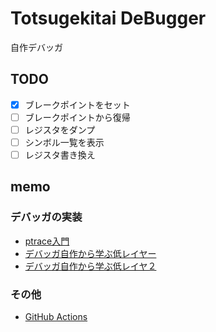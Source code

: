 # Totsugekitai DeBugger

自作デバッガ

## TODO

- [x] ブレークポイントをセット
- [ ] ブレークポイントから復帰
- [ ] レジスタをダンプ
- [ ] シンボル一覧を表示
- [ ] レジスタ書き換え

## memo

### デバッガの実装

- [ptrace入門](https://www.amazon.co.jp/ptrace%E5%85%A5%E9%96%80-ptrace%E3%81%AE%E4%BD%BF%E3%81%84%E6%96%B9-%E5%A4%A7%E5%B1%B1%E6%81%B5%E5%BC%98-ebook/dp/B07X2PCH7K)
- [デバッガ自作から学ぶ低レイヤー](https://naotechnology.hatenablog.com/entry/2019/12/21/083423)
- [デバッガ自作から学ぶ低レイヤ２](https://naotechnology.hatenablog.com/entry/2019/12/31/124727)

### その他

- [GitHub Actions](https://zenn.dev/naokifujita/articles/c890954165c21f)
